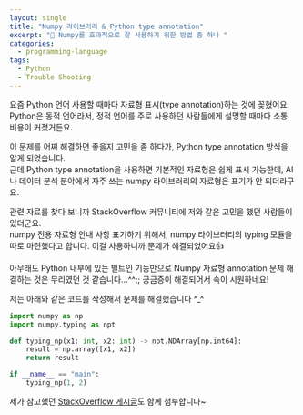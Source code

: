 ```yaml
---
layout: single
title: "Numpy 라이브러리 & Python type annotation"
excerpt: "🧐 Numpy를 효과적으로 잘 사용하기 위한 방법 중 하나 "
categories:
  - programming-language
tags:
  - Python
  - Trouble Shooting
---
```

요즘 Python 언어 사용할 때마다 자료형 표시(type annotation)하는 것에 꽂혔어요.  
Python은 동적 언어라서, 정적 언어를 주로 사용하던 사람들에게 설명할 때마다 소통 비용이 커졌거든요.  
  
이 문제를 어찌 해결하면 좋을지 고민을 좀 하다가, Python type annotation 방식을 알게 되었습니다.  
근데 Python type annotation을 사용하면 기본적인 자료형은 쉽게 표시 가능한데, AI나 데이터 분석 분야에서 자주 쓰는 numpy 라이브러리의 자료형은 표기가 안 되더라구요.  

관련 자료를 찾다 보니까 StackOverflow 커뮤니티에 저와 같은 고민을 했던 사람들이 있더군요.  
numpy 전용 자료형 안내 사항 표기하기 위해서, numpy 라이브러리의 typing 모듈을 따로 마련했다고 합니다.
이걸 사용하니까 문제가 해결되었어요👍  
  
아무래도 Python 내부에 있는 빌트인 기능만으로 Numpy 자료형 annotation 문제 해결하는 것은 무리였던 것 같습니다...^^;;
궁금증이 해결되어서 속이 시원하네요!
  
저는 아래와 같은 코드를 작성해서 문제를 해결했습니다 ^_^
  
```python
import numpy as np
import numpy.typing as npt

def typing_np(x1: int, x2: int) -> npt.NDArray[np.int64]:
    result = np.array([x1, x2])
    return result

if __name__ == "main":
    typing_np(1, 2)
```

제가 참고했던 <a href="https://stackoverflow.com/questions/35673895/type-hinting-annotation-pep-484-for-numpy-ndarray" target="_blank">StackOverflow 게시글</a>도 함께 첨부합니다~
